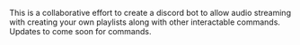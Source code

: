 This is a collaborative effort to create a discord bot to allow audio streaming with creating your own playlists along with other interactable commands.
Updates to come soon for commands.
